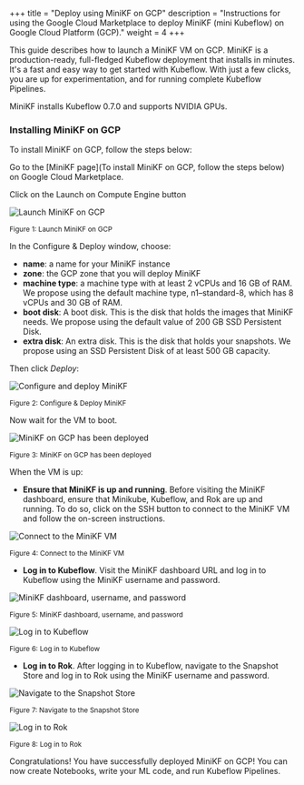 +++
title = "Deploy using MiniKF on GCP"
description = "Instructions for using the Google Cloud Marketplace to deploy MiniKF (mini Kubeflow) on Google Cloud Platform (GCP)."
weight = 4
+++

This guide describes how to launch a MiniKF VM on GCP. MiniKF is a
production-ready, full-fledged Kubeflow deployment that installs in minutes.
It's a fast and easy way to get started with Kubeflow. With just a few clicks,
you are up for experimentation, and for running complete Kubeflow Pipelines.

MiniKF installs Kubeflow 0.7.0 and supports NVIDIA GPUs.

### Installing MiniKF on GCP

To install MiniKF on GCP, follow the steps below:

Go to the [MiniKF page](To install MiniKF on GCP, follow the steps below) on
Google Cloud Marketplace.

Click on the Launch on Compute Engine button

<p class="text-center">
  <img src="/docs/images/minikf-launch.png" alt="Launch MiniKF on GCP">
</p>
<p class="text-center" style="font-size:0.75rem">Figure 1: Launch MiniKF on GCP</p>

In the Configure & Deploy window, choose:

  - **name**: a name for your MiniKF instance
  - **zone**: the GCP zone that you will deploy MiniKF
  - **machine type**: a machine type with at least 2 vCPUs and 16 GB of RAM. We
    propose using the default machine type, n1–standard-8, which has 8 vCPUs and
    30 GB of RAM.
  - **boot disk**: A boot disk. This is the disk that holds the images that MiniKF
    needs. We propose using the default value of 200 GB SSD Persistent Disk.
  - **extra disk**: An extra disk. This is the disk that holds your snapshots. We
    propose using an SSD Persistent Disk of at least 500 GB capacity.

Then click *Deploy*:

<p class="text-center">
  <img src="/docs/images/minikf-deploy.png" alt="Configure and deploy MiniKF">
</p>
<p class="text-center" style="font-size:0.75rem">Figure 2: Configure & Deploy MiniKF</p>

Now wait for the VM to boot.

<p class="text-center">
  <img src="/docs/images/minikf-up.png" alt="MiniKF on GCP has been deployed">
</p>
<p class="text-center" style="font-size:0.75rem">Figure 3: MiniKF on GCP has been deployed</p>

When the VM is up:

   - **Ensure that MiniKF is up and running**. Before visiting the MiniKF
     dashboard, ensure that Minikube, Kubeflow, and Rok are up and running. To
     do so, click on the SSH button to connect to the MiniKF VM and follow the
     on-screen instructions.

<p class="text-center">
  <img src="/docs/images/minikf-ssh.png" alt="Connect to the MiniKF VM">
</p>
<p class="text-center" style="font-size:0.75rem">Figure 4: Connect to the MiniKF VM</p>

   - **Log in to Kubeflow**. Visit the MiniKF dashboard URL and log in to Kubeflow
     using the MiniKF username and password.

<p class="text-center">
  <img src="/docs/images/minikf-info.png" alt="MiniKF dashboard, username, and password">
</p>
<p class="text-center" style="font-size:0.75rem">Figure 5: MiniKF dashboard, username, and password</p>

<p class="text-center">
  <img src="/docs/images/minikf-kubeflow.png" alt="Log in to Kubeflow">
</p>
<p class="text-center" style="font-size:0.75rem">Figure 6: Log in to Kubeflow</p>

   - **Log in to Rok**. After logging in to Kubeflow, navigate to the Snapshot
     Store and log in to Rok using the MiniKF username and password.

<p class="text-center">
  <img src="/docs/images/minikf-snapshot-store.png" alt="Navigate to the Snapshot Store">
</p>
<p class="text-center" style="font-size:0.75rem">Figure 7: Navigate to the Snapshot Store</p>

<p class="text-center">
  <img src="/docs/images/minikf-snapshot-store-login.png" alt="Log in to Rok">
</p>
<p class="text-center" style="font-size:0.75rem">Figure 8: Log in to Rok</p>

Congratulations! You have successfully deployed MiniKF on GCP! You can now
create Notebooks, write your ML code, and run Kubeflow Pipelines.
